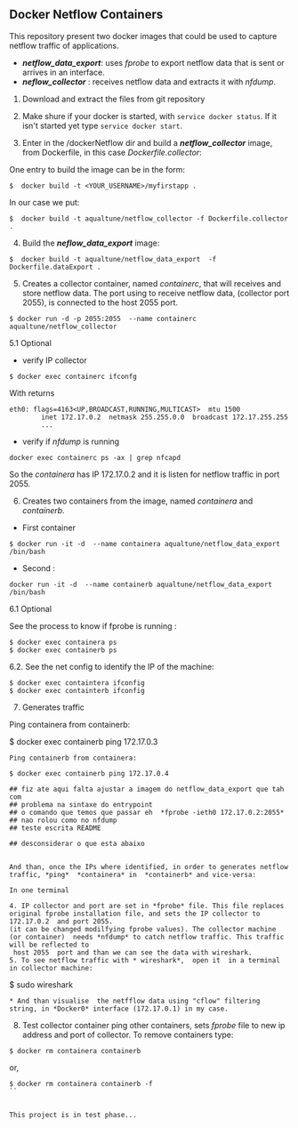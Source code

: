  ## Docker Netflow Containers 
This repository  present two docker images that  could be used to capture netflow traffic of applications.
  * ***netflow_data_export***: uses *fprobe* to export netflow data that is sent or arrives in an interface.
  * ***neflow_collector*** : receives netflow data and extracts it with *nfdump*.  
 

1. Download and extract the files from git repository

2. Make shure if your docker is started, with `service docker status`. If it isn't started yet type `service docker start`. 

3. Enter in the /dockerNetflow dir and build a ***netflow_collector*** image, from Dockerfile, in this case  *Dockerfile.collector*:

One entry to build the image can be in the form:

```
$  docker build -t <YOUR_USERNAME>/myfirstapp .
```
   In our case we put:
```
$  docker build -t aqualtune/netflow_collector -f Dockerfile.collector .
``` 
4. Build the ***neflow_data_export*** image:
```
$  docker build -t aqualtune/netflow_data_export  -f Dockerfile.dataExport .
```
5. Creates a collector container, named *containerc*, that will receives and store netflow data. The port using to receive netflow data, (collector port 2055), is connected to  the host 2055 port.

```
$ docker run -d -p 2055:2055  --name containerc aqualtune/netflow_collector
```
 5.1 Optional 
 * verify IP collector 
```
$ docker exec containerc ifconfg
```
With returns
```
eth0: flags=4163<UP,BROADCAST,RUNNING,MULTICAST>  mtu 1500
        inet 172.17.0.2  netmask 255.255.0.0  broadcast 172.17.255.255
        ...
```
 * verify if *nfdump* is running
```
docker exec containerc ps -ax | grep nfcapd
```   
So the *containera* has IP 172.17.0.2 and it is listen for netflow traffic in port 2055.  
 
6. Creates two containers from the image, named *containera* and *containerb*.
 * First container
```
$ docker run -it -d  --name containera aqualtune/netflow_data_export /bin/bash 
```
 * Second :
```
docker run -it -d  --name containerb aqualtune/netflow_data_export /bin/bash

```
6.1 Optional

 See the process to know if fprobe is running :
```
$ docker exec containera ps
$ docker exec containerb ps

```
6.2. See the net config to identify the IP of the machine:

```
$ docker exec containtera ifconfig
$ docker exec containterb ifconfig
```
7. Generates traffic

Ping containera  from containerb:

$ docker exec containerb ping 172.17.0.3
```
Ping containerb from containera:

$ docker exec containerb ping 172.17.0.4

## fiz ate aqui falta ajustar a imagem do netflow_data_export que tah com
## problema na sintaxe do entrypoint
## o comando que temos que passar eh  *fprobe -ieth0 172.17.0.2:2055* 
## nao rolou como no nfdump  
## teste escrita README

## desconsiderar o que esta abaixo


And than, once the IPs where identified, in order to generates netflow traffic, *ping*  *containera* in  *containerb* and vice-versa:

In one terminal

4. IP collector and port are set in *fprobe* file. This file replaces original fprobe installation file, and sets the IP collector to 172.17.0.2  and port 2055.
(it can be changed modilfying fprobe values). The collector machine (or container)  needs *nfdump* to catch netflow traffic. This traffic will be reflected to
 host 2055  port and than we can see the data with wireshark.
5. To see netflow traffic with * wireshark*,  open it  in a terminal in collector machine:

```
$ sudo wireshark

```
* And than visualise  the netfflow data using "cflow" filtering string, in *Docker0* interface (172.17.0.1) in my case.
```

8. Test collector container ping other containers, sets *fprobe* file to new ip address and port of collector.
To remove containers type:
```
$ docker rm containera containerb 
```
or,

```
$ docker rm containera containerb -f
`` 


This project is in test phase...



